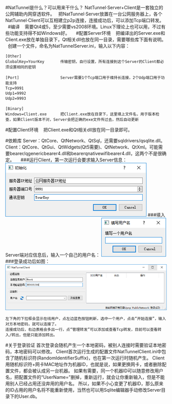 #NatTunnel是什么？可以用来干什么？
    NatTunnel·Server+Client是一套独立的公网辅助内网穿透软件。
    把NatTunnel·Server放置在一台公网服务器上，各个NatTunnel·Client可以互相建立p2p连接，连接成功后，可以添加Tcp端口转发。
    
#编译
    需要Qt4或5，至少需要vs2008环境。Linux下理论上也可以用，不过有些功能支持得不如Windows好。
    
#配置Server环境
    把编译出的Server.exe和Client.exe放在单独目录下，Qt相关dll也放在同一目录，需要哪些库下面有说明。
    创建一个文件，命名为NatTunnelServer.ini，输入以下内容：

    [Other]
    GlobalKey=YourKey       传输密钥，自行设置，所有连接到这个Server的Client都必须设置相同的密钥

    [Port]                  Server需要1个Tcp端口用于维持长连接，2个Udp端口用于功能支持
    Tcp=9991
    Udp1=9992
    Udp2=9993

    [Binary]
    Windows=Client.exe      把Client.exe放在目录下，这里填上文件名，用于版本检查，如果Client版本不对，Server会把正确的exe文件传过去，然后自动更新

#配置Client环境
    把Client.exe和Qt相关dll放在同一目录即可。
    
#依赖库
    Server：QtCore、QtNetwork、QtSql，还需要sqldrivers/qsqlite.dll。
    Client：QtCore、QtGui、QtWidgets(Qt5需要)、QtNetwork、QtXml。可能需要bearer/qgenericbearer4.dll和bearerqnativewifibearer4.dll，这两个不是很确定。
    
###运行Client，第一次运行会要求输入Server信息：
![image](Images/Client-01.png)
###填入Server端对应信息后，输入一个自己的用户名：
![image](Images/Client-03.png)
###登录成功后如图：
![image](Images/Client-02.png)

    左下角的下拉框会显示在线用户，点左边蓝色按钮刷新，选中一个用户，点击“开始连接”，输入对方本地密码，就可以连接了。
    连接成功后，右边表格会多出一行，点“管理转发”可以添加或查看Tcp转发，目前可以查看转入/转出，但是只能添加转出。

#关于登录验证
    首次登录会随机产生一个本地密码，被别人连接时需要验证本地密码，本地密码可以修改。
    Client首次运行生成的配置文件NatTunnelClient.ini中包含了随机标识符(RandomIdentifierSuffix)，也在第一次运行时随机产生。
    Client用随机标识符+网卡MAC地址作为机器ID，也就是说，如果更换网卡，或者删除配置文件，都会被认成另一台机器。
    如果有需要，同一个机器ID可以随意修改用户名，把配置文件的“UserName=”删掉，重新运行，就会让你重新输入，但是不能用别人已经占用还没弃用的用户名。
    所以，如果不小心变更了机器ID，那么原来的ID占用的用户名将不能重新使用，当然也可以用Sqlite编辑器手动修改Server目录下的User.db。
    
